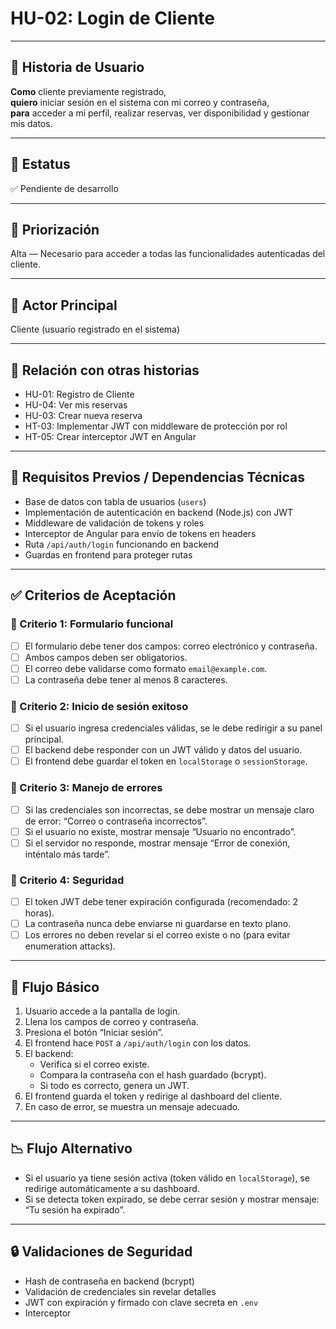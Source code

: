# HU-02: Login de Cliente

---

## 📝 Historia de Usuario

**Como** cliente previamente registrado,  
**quiero** iniciar sesión en el sistema con mi correo y contraseña,  
**para** acceder a mi perfil, realizar reservas, ver disponibilidad y gestionar mis datos.

---

## 📌 Estatus  
✅ Pendiente de desarrollo

---

## 🎯 Priorización  
Alta — Necesario para acceder a todas las funcionalidades autenticadas del cliente.

---

## 👤 Actor Principal  
Cliente (usuario registrado en el sistema)

---

## 🔗 Relación con otras historias  
- HU-01: Registro de Cliente  
- HU-04: Ver mis reservas  
- HU-03: Crear nueva reserva  
- HT-03: Implementar JWT con middleware de protección por rol  
- HT-05: Crear interceptor JWT en Angular

---

## 🧱 Requisitos Previos / Dependencias Técnicas

- Base de datos con tabla de usuarios (`users`)
- Implementación de autenticación en backend (Node.js) con JWT
- Middleware de validación de tokens y roles
- Interceptor de Angular para envío de tokens en headers
- Ruta `/api/auth/login` funcionando en backend
- Guardas en frontend para proteger rutas

---

## ✅ Criterios de Aceptación

### 🎯 Criterio 1: Formulario funcional
- [ ] El formulario debe tener dos campos: correo electrónico y contraseña.
- [ ] Ambos campos deben ser obligatorios.
- [ ] El correo debe validarse como formato `email@example.com`.
- [ ] La contraseña debe tener al menos 8 caracteres.

### 🎯 Criterio 2: Inicio de sesión exitoso
- [ ] Si el usuario ingresa credenciales válidas, se le debe redirigir a su panel principal.
- [ ] El backend debe responder con un JWT válido y datos del usuario.
- [ ] El frontend debe guardar el token en `localStorage` o `sessionStorage`.

### 🎯 Criterio 3: Manejo de errores
- [ ] Si las credenciales son incorrectas, se debe mostrar un mensaje claro de error: “Correo o contraseña incorrectos”.
- [ ] Si el usuario no existe, mostrar mensaje “Usuario no encontrado”.
- [ ] Si el servidor no responde, mostrar mensaje “Error de conexión, inténtalo más tarde”.

### 🎯 Criterio 4: Seguridad
- [ ] El token JWT debe tener expiración configurada (recomendado: 2 horas).
- [ ] La contraseña nunca debe enviarse ni guardarse en texto plano.
- [ ] Los errores no deben revelar si el correo existe o no (para evitar enumeration attacks).

---

## 🔄 Flujo Básico

1. Usuario accede a la pantalla de login.
2. Llena los campos de correo y contraseña.
3. Presiona el botón “Iniciar sesión”.
4. El frontend hace `POST` a `/api/auth/login` con los datos.
5. El backend:
   - Verifica si el correo existe.
   - Compara la contraseña con el hash guardado (bcrypt).
   - Si todo es correcto, genera un JWT.
6. El frontend guarda el token y redirige al dashboard del cliente.
7. En caso de error, se muestra un mensaje adecuado.

---

## 📉 Flujo Alternativo

- Si el usuario ya tiene sesión activa (token válido en `localStorage`), se redirige automáticamente a su dashboard.
- Si se detecta token expirado, se debe cerrar sesión y mostrar mensaje: “Tu sesión ha expirado”.

---

## 🔒 Validaciones de Seguridad

- Hash de contraseña en backend (bcrypt)
- Validación de credenciales sin revelar detalles
- JWT con expiración y firmado con clave secreta en `.env`
- Interceptor
